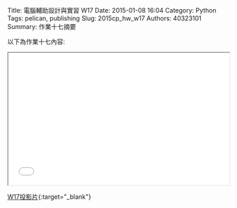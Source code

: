 Title: 電腦輔助設計與實習  W17
Date: 2015-01-08 16:04
Category: Python
Tags: pelican, publishing
Slug: 2015cp_hw_w17
Authors: 40323101
Summary: 作業十七摘要

以下為作業十七內容:

<iframe src="40323101_cp_w17.html" width="500" height="300"></iframe>

[W17投影片](40323101_cp_w17.html){:target="_blank"}




